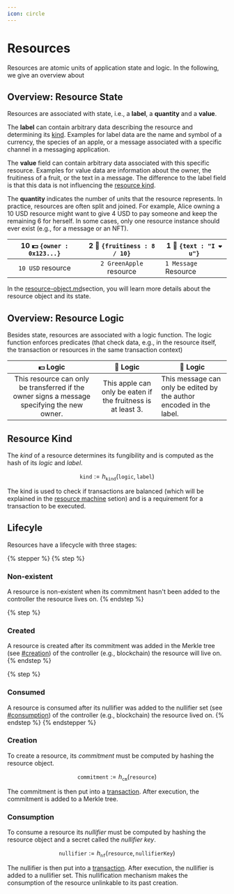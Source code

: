```yaml
---
icon: circle
---
```


# Resources

Resources are atomic units of application state and logic. In the following, we give an overview about&#x20;

## Overview: Resource State

Resources are associated with state, i.e., a **label**, a **quantity** and a **value**.

The **label** can contain arbitrary data describing the resource and determining its [kind](./#resource-kind). Examples for label data are the name and symbol of a currency, the species of an apple, or a message associated with a specific channel in a messaging application.

The **value** field can contain arbitrary data associated with this specific resource.  Examples for value data are information about the owner, the fruitiness of a fruit, or the text in a message. The difference to the label field is that this data is not influencing the [resource kind](./#resource-kind).

The **quantity** indicates the number of units that the resource represents. In practice, resources are often split and joined. For example, Alice owning a 10 USD resource might want to give 4 USD to pay someone and keep the remaining 6 for herself. In some cases, only one resource instance should ever exist (e.g., for a message or an NFT).

| 10 💵 `{owner : 0x123...}` | 2 🍏 `{fruitiness : 8 / 10}` | 1 💌 `{text : "I ❤️ u"}` |
| :------------------------: | :--------------------------: | ------------------------ |
|      `10 USD` resource     |    `2 GreenApple` resource   | `1 Message` Resource     |

In the [resource-object.md](resource-object.md "mention")section, you will learn more details about the resource object and its state.

## Overview: Resource Logic

Besides state, resources are associated with a logic function. The logic function enforces predicates (that check data, e.g., in the resource itself, the transaction or resources in the same transaction context)

|                                           💵 Logic                                           |                            🍏 Logic                           |  💌  Logic                                                          |
| :------------------------------------------------------------------------------------------: | :-----------------------------------------------------------: | ------------------------------------------------------------------- |
| This resource can only be transferred if the owner signs a message specifying the new owner. | This apple can only be eaten if the fruitness is at least 3.  | This message can only be edited by the author encoded in the label. |



## Resource Kind

The _kind_ of a resource determines its fungibility and is computed as the hash of its _logic_ and _label_.

$$
\texttt{kind} := h_\texttt{kind}(\texttt{logic},\,\texttt{label})
$$

The kind is used to check if transactions are balanced (which will be explained in the [resource machine](../page/) setion) and is a requirement for a transaction to be executed.

## Lifecyle

Resources have a lifecycle with three stages:

{% stepper %}
{% step %}
### Non-existent

A resource is non-existent when its commitment hasn't been added to the controller the resource lives on.
{% endstep %}

{% step %}
### Created

A resource is created after its commitment was added in the Merkle tree (see [#creation](./#creation "mention")) of the controller (e.g., blockchain) the resource will live on.
{% endstep %}

{% step %}
### Consumed

A resource is consumed after its nullifier was added to the nullifier set (see [#consumption](./#consumption "mention")) of the controller (e.g., blockchain) the resource lived on.
{% endstep %}
{% endstepper %}

### Creation

To create a resource, its _commitment_ must be computed by hashing the resource object.&#x20;

$$
\texttt{commitment} := h_\texttt{cm}(\texttt{resource})
$$

The commitment is then put into a [transaction](../transactions/). After execution, the commitment is added to a Merkle tree.

### **Consumption**

To consume a resource its _nullifier_ must be computed by hashing the resource object and a secret called the _nullifier key_.

$$
\texttt{nullifier} := h_\texttt{nf}(\texttt{resource},\,\texttt{nullifierKey})
$$

The nullifier is then put into a [transaction](../transactions/).  After execution, the nullifier is added to a nullifier set. This nullification mechanism makes the consumption of the resource unlinkable to its past creation.
